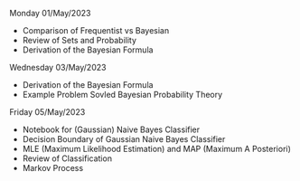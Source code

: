 Monday 01/May/2023
- Comparison of Frequentist vs Bayesian
- Review of Sets and Probability
- Derivation of the Bayesian Formula


Wednesday 03/May/2023
- Derivation of the Bayesian Formula
- Example Problem Sovled Bayesian Probability Theory


Friday 05/May/2023
- Notebook for (Gaussian) Naive Bayes Classifier
- Decision Boundary of Gaussian Naive Bayes Classifier
- MLE (Maximum Likelihood Estimation) and MAP (Maximum A Posteriori)
- Review of Classification
- Markov Process